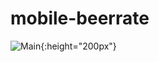# mobile-beerrate


![Main](https://github.com/akai-org/mobile-beerrate/blob/master/main.png0){:height="200px"}
